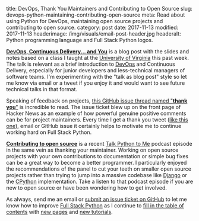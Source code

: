 title: DevOps, Thank You Maintainers and Contributing to Open Source
slug: devops-python-maintaining-contributing-open-source
meta: Read about using Python for DevOps, maintaining open source projects and contributing to open source.
category: post
date: 2017-11-13
modified: 2017-11-13
headerimage: /img/visuals/email-post-header.jpg
headeralt: Python programming language and Full Stack Python logos.


[**DevOps, Continuous Delivery... and You**](/blog/devops-continuous-delivery-you.html)
is a blog post with the slides and notes based on a class I taught at
the [University of Virginia](http://www.virginia.edu/) this past week. The
talk is relevant as a brief introduction to 
[DevOps](/devops.html) and Continuous Delivery, 
especially for junior developers and less-technical managers of software 
teams. I'm experimenting with the "talk as blog post" style so let me know 
via email or a tweet if you enjoy it and would want to see future technical 
talks in that format.

Speaking of feedback on projects, 
[this GitHub issue thread named "**thank you**"](https://github.com/jhund/filterrific/issues/147#issuecomment-341867147)
is incredible to read. The issue ticket blew up on the front page of Hacker
News as an example of how powerful genuine positive comments can be for 
project maintainers. Every time I get a thank you tweet 
([like this one](https://twitter.com/foozmeat/status/928834578864750592)), 
email or GitHub issue it certainly helps to motivate me to continue working 
hard on Full Stack Python.

[**Contributing to open source**](https://talkpython.fm/episodes/show/132/contributing-to-open-source) 
is a recent [Talk Python to Me](https://talkpython.fm/) podcast episode in 
the same vein as thanking your maintainer. Working on open source projects
with your own contributions to documentation or simple bug fixes can be a
great way to become a better programmer. I particularly enjoyed the 
recommendations of the panel to cut your teeth on smaller open source projects
rather than trying to jump into a massive codebase like 
[Django](https://github.com/django/django) or the 
[CPython](https://github.com/python/cpython) implementation. Take a listen
to that podcast episode if you are new to open source or have been wondering
how to get involved.

As always, send me an email or [submit an issue ticket on GitHub](https://github.com/mattmakai/fullstackpython.com/issues) 
to let me know how to improve 
[Full Stack Python](https://www.fullstackpython.com/) 
as I continue to 
[fill in the table of contents](/table-of-contents.html) 
with [new pages](/change-log.html)
and 
[new tutorials](/blog.html).
